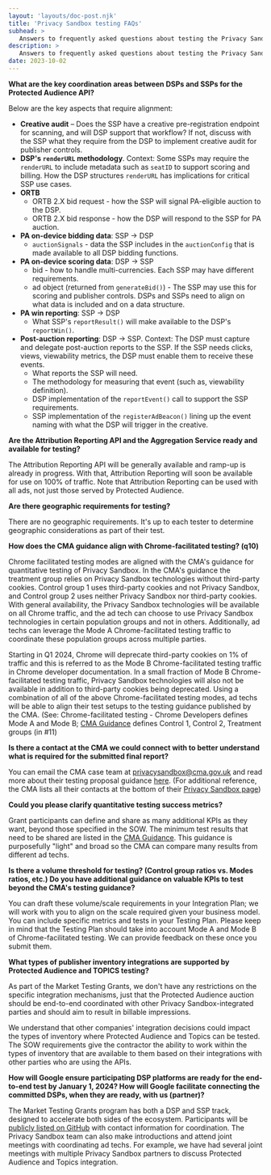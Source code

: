 ```yaml
---
layout: 'layouts/doc-post.njk'
title: 'Privacy Sandbox testing FAQs'
subhead: >
   Answers to frequently asked questions about testing the Privacy Sandbox.
description: >
   Answers to frequently asked questions about testing the Privacy Sandbox.
date: 2023-10-02
---
```


**What are the key coordination areas between DSPs and SSPs for the Protected Audience API?**

Below are the key aspects that require alignment:

-   **Creative audit** – Does the SSP have a creative pre-registration endpoint for scanning, and will DSP support that workflow? If not, discuss with the SSP what they require from the DSP to implement creative audit for publisher controls.
-   **DSP's `renderURL` methodology**. Context: Some SSPs may require the `renderURL` to include metadata such as `seatID` to support scoring and billing. How the DSP structures `renderURL` has implications for critical SSP use cases.
-   **ORTB**
    -   ORTB 2.X bid request - how the SSP will signal PA-eligible auction to the DSP.
    -   ORTB 2.X bid response - how the DSP will respond to the SSP for PA auction.
-   **PA on-device bidding data**: SSP -> DSP
    -   `auctionSignals` - data the SSP includes in the `auctionConfig` that is made available to all DSP bidding functions.
-   **PA on-device scoring data**: DSP -> SSP
    -   bid - how to handle multi-currencies. Each SSP may have different requirements.
    -   ad object (returned from `generateBid()`) - The SSP may use this for scoring and publisher controls. DSPs and SSPs need to align on what data is included and on a data structure.
-   **PA win reporting**: SSP -> DSP
    -   What SSP's `reportResult()` will make available to the DSP's `reportWin()`.
-   **Post-auction reporting**: DSP -> SSP. Context: The DSP must capture and delegate post-auction reports to the SSP. If the SSP needs clicks, views, viewability metrics, the DSP must enable them to receive these events.
    -   What reports the SSP will need.
    -   The methodology for measuring that event (such as, viewability definition).
    -   DSP implementation of the `reportEvent()` call to support the SSP requirements.
    -   SSP implementation of the `registerAdBeacon()` lining up the event naming with what the DSP will trigger in the creative.

**Are the Attribution Reporting API and the Aggregation Service ready and available for testing?**

The Attribution Reporting API will be generally available and ramp-up is already in progress. With that, Attribution Reporting will soon be available for use on 100% of traffic. Note that Attribution Reporting can be used with all ads, not just those served by Protected Audience.

**Are there geographic requirements for testing?**

There are no geographic requirements. It's up to each tester to determine geographic considerations as part of their test.

**How does the CMA guidance align with Chrome-facilitated testing? (q10)**

Chrome facilitated testing modes are aligned with the CMA's guidance for quantitative testing of Privacy Sandbox. In the CMA's guidance the treatment group relies on Privacy Sandbox technologies without third-party cookies. Control group 1 uses third-party cookies and not Privacy Sandbox, and Control group 2 uses neither Privacy Sandbox nor third-party cookies. With general availability, the Privacy Sandbox technologies will be available on all Chrome traffic, and the ad tech can choose to use Privacy Sandbox technologies in certain population groups and not in others. Additionally, ad techs can leverage the Mode A Chrome-facilitated testing traffic to coordinate these population groups across multiple parties. 

Starting in Q1 2024, Chrome will deprecate third-party cookies on 1% of traffic and this is referred to as the Mode B Chrome-facilitated testing traffic in Chrome developer documentation. In a small fraction of Mode B Chrome-facilitated testing traffic, Privacy Sandbox technologies will also not be available in addition to third-party cookies being deprecated. Using a combination of all of the above Chrome-facilitated testing modes, ad techs will be able to align their test setups to the testing guidance published by the CMA. (See: Chrome-facilitated testing - Chrome Developers defines Mode A and Mode B; [CMA Guidance](https://assets.publishing.service.gov.uk/media/649d6a5f45b6a2000c3d455f/20230629_CMA_industry_testing_update_B.pdf) defines Control 1, Control 2, Treatment groups (in #11)

**Is there a contact at the CMA we could connect with to better understand what is required for the submitted final report?**

You can email the CMA case team at <a href="mailto:privacysandbox@cma.gov.uk">privacysandbox@cma.gov.uk</a> and read more about their testing proposal guidance [here](https://assets.publishing.service.gov.uk/media/649d6a5f45b6a2000c3d455f/20230629_CMA_industry_testing_update_B.pdf). (For additional reference, the CMA lists all their contacts at the bottom of their [Privacy Sandbox page](https://www.gov.uk/cma-cases/investigation-into-googles-privacy-sandbox-browser-changes))

**Could you please clarify quantitative testing success metrics?**

Grant participants can define and share as many additional KPIs as they want, beyond those specified in the SOW. The minimum test results that need to be shared are listed in the [CMA Guidance](https://assets.publishing.service.gov.uk/media/649d6a5f45b6a2000c3d455f/20230629_CMA_industry_testing_update_B.pdf). This guidance is purposefully "light" and broad so the CMA can compare many results from different ad techs.

**Is there a volume threshold for testing? (Control group ratios vs. Modes ratios, etc.) Do you have additional guidance on valuable KPIs to test beyond the CMA's testing guidance?**

You can draft these volume/scale requirements in your Integration Plan; we will work with you to align on the scale required given your business model. You can include specific metrics and tests in your Testing Plan. Please keep in mind that the Testing Plan should take into account Mode A and Mode B of Chrome-facilitated testing. We can provide feedback on these once you submit them.

**What types of publisher inventory integrations are supported by Protected Audience and TOPICS testing?**

As part of the Market Testing Grants, we don't have any restrictions on the specific integration mechanisms, just that the Protected Audience auction should be end-to-end coordinated with other Privacy Sandbox-integrated parties and should aim to result in billable impressions.

We understand that other companies' integration decisions could impact the types of inventory where Protected Audience and Topics can be tested. The SOW requirements give the contractor the ability to work within the types of inventory that are available to them based on their integrations with other parties who are using the APIs.

**How will Google ensure participating DSP platforms are ready for the end-to-end test by January 1, 2024?   How will Google facilitate connecting the committed DSPs, when they are ready, with us (partner)?**

The Market Testing Grants program has both a DSP and SSP track, designed to accelerate both sides of the ecosystem. Participants will be [publicly listed on GitHub](https://github.com/WICG/turtledove/blob/main/fledge-tester-list.md) with contact information for coordination. The Privacy Sandbox team can also make introductions and attend joint meetings with coordinating ad techs. For example, we have had several joint meetings with multiple Privacy Sandbox partners to discuss Protected Audience and Topics integration. 